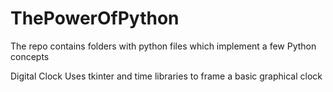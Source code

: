 # ThePowerOfPython
The repo contains folders with python files which implement a few Python concepts

Digital Clock
  Uses tkinter and time libraries to frame a basic graphical clock
